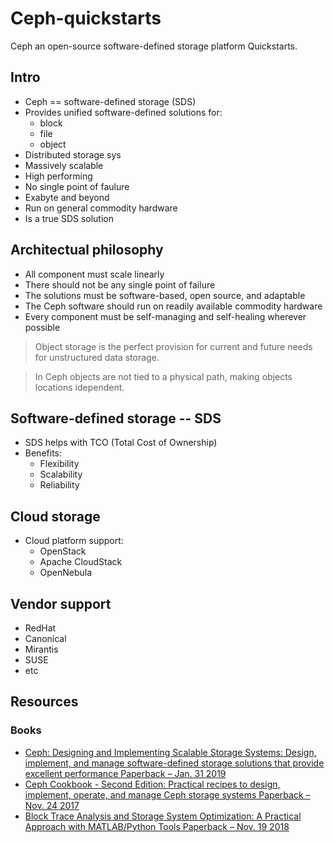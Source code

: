 # Ceph-quickstarts
Ceph  an open-source software-defined storage platform Quickstarts.

## Intro
- Ceph == software-defined storage (SDS)
- Provides unified software-defined solutions for: 
    - block
    - file
    - object
- Distributed storage sys
- Massively scalable
- High performing
- No single point of faulure
- Exabyte and beyond
- Run on general commodity hardware
- Is a true SDS solution

## Architectual philosophy
- All component must scale linearly
- There should not be any single point of failure
- The solutions must be software-based, open source, and adaptable
- The Ceph software should run on readily available commodity hardware
- Every component must be self-managing and self-healing wherever possible

> Object storage is the perfect provision for current and future needs for unstructured data storage.

> In Ceph objects are not tied to a physical path, making objects locations idependent.

## Software-defined storage -- SDS
- SDS helps with TCO (Total Cost of Ownership)
- Benefits: 
    - Flexibility
    - Scalability
    - Reliability

## Cloud storage
- Cloud platform support: 
    - OpenStack
    - Apache CloudStack
    - OpenNebula

## Vendor support
- RedHat
- Canonical
- Mirantis
- SUSE
- etc

## Resources
### Books
- [Ceph: Designing and Implementing Scalable Storage Systems: Design, implement, and manage software-defined storage solutions that provide excellent performance Paperback – Jan. 31 2019](https://www.amazon.ca/gp/product/1788295412/ref=ppx_yo_dt_b_asin_title_o00_s00?ie=UTF8&psc=1)
- [Ceph Cookbook - Second Edition: Practical recipes to design, implement, operate, and manage Ceph storage systems Paperback – Nov. 24 2017](https://www.amazon.ca/gp/product/1788391063/ref=ppx_yo_dt_b_asin_title_o00_s00?ie=UTF8&psc=1)
- [Block Trace Analysis and Storage System Optimization: A Practical Approach with MATLAB/Python Tools Paperback – Nov. 19 2018](https://www.amazon.ca/gp/product/148423927X/ref=ppx_yo_dt_b_asin_title_o00_s00?ie=UTF8&psc=1)
